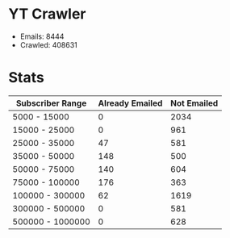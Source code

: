 # YT Crawler
- Emails: 8444
- Crawled: 408631

# Stats
| Subscriber Range  | Already Emailed | Not Emailed |
|-------|-------|-------|
| 5000 - 15000 | 0 | 2034 |
| 15000 - 25000 | 0 | 961 |
| 25000 - 35000 | 47 | 581 |
| 35000 - 50000 | 148 | 500 |
| 50000 - 75000 | 140 | 604 |
| 75000 - 100000 | 176 | 363 |
| 100000 - 300000 | 62 | 1619 |
| 300000 - 500000 | 0 | 581 |
| 500000 - 1000000 | 0 | 628 |
